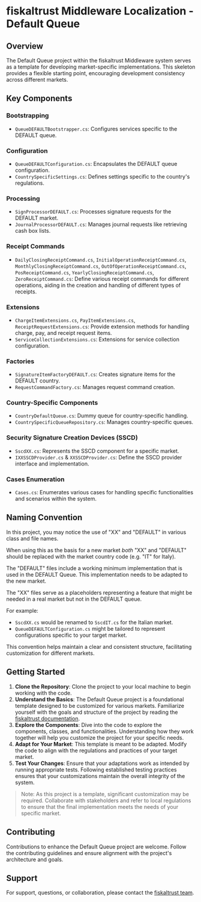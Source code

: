 ﻿# fiskaltrust Middleware Localization - Default Queue

## Overview

The Default Queue project within the fiskaltrust Middleware system serves as a template for developing market-specific implementations. This skeleton provides a flexible starting point, encouraging development consistency across different markets.

## Key Components

### Bootstrapping

- `QueueDEFAULTBootstrapper.cs`: Configures services specific to the DEFAULT queue.

### Configuration

- `QueueDEFAULTConfiguration.cs`: Encapsulates the DEFAULT queue configuration.
- `CountrySpecificSettings.cs`: Defines settings specific to the country's regulations.

### Processing

- `SignProcessorDEFAULT.cs`: Processes signature requests for the DEFAULT market.
- `JournalProcessorDEFAULT.cs`: Manages journal requests like retrieving cash box lists.

### Receipt Commands

- `DailyClosingReceiptCommand.cs`, `InitialOperationReceiptCommand.cs`, `MonthlyClosingReceiptCommand.cs`, `OutOfOperationReceiptCommand.cs`, `PosReceiptCommand.cs`, `YearlyClosingReceiptCommand.cs`, `ZeroReceiptCommand.cs`: Define various receipt commands for different operations, aiding in the creation and handling of different types of receipts.

### Extensions

- `ChargeItemExtensions.cs`, `PayItemExtensions.cs`, `ReceiptRequestExtensions.cs`: Provide extension methods for handling charge, pay, and receipt request items.
- `ServiceCollectionExtensions.cs`: Extensions for service collection configuration.

### Factories

- `SignatureItemFactoryDEFAULT.cs`: Creates signature items for the DEFAULT country.
- `RequestCommandFactory.cs`: Manages request command creation.

### Country-Specific Components

- `CountryDefaultQueue.cs`: Dummy queue for country-specific handling.
- `CountrySpecificQueueRepository.cs`: Manages country-specific queues.

### Security Signature Creation Devices (SSCD)

- `SscdXX.cs`: Represents the SSCD component for a specific market.
- `IXXSSCDProvider.cs` & `XXSSCDProvider.cs`: Define the SSCD provider interface and implementation.

### Cases Enumeration

- `Cases.cs`: Enumerates various cases for handling specific functionalities and scenarios within the system.

## Naming Convention

In this project, you may notice the use of "XX" and "DEFAULT" in various class and file names.

When using this as the basis for a new market _both_ "XX" and "DEFAULT" should be replaced with the market country code (e.g. "IT" for Italy).

The "DEFAULT" files include a working minimum implementation that is used in the DEFAULT Queue. This implementation needs to be adapted to the new market.

The "XX" files serve as a placeholders representing a feature that might be needed in a real market but not in the DEFAULT queue.

For example:
- `SscdXX.cs` would be renamed to `SscdIT.cs` for the Italian market.
- `QueueDEFAULTConfiguration.cs` might be tailored to represent configurations specific to your target market.

This convention helps maintain a clear and consistent structure, facilitating customization for different markets.

## Getting Started

1. **Clone the Repository**: Clone the project to your local machine to begin working with the code.
2. **Understand the Basics**: The Default Queue project is a foundational template designed to be customized for various markets. Familiarize yourself with the goals and structure of the project by reading the [fiskaltrust documentation](https://docs.fiskaltrust.cloud/docs/poscreators/middleware-doc).
3. **Explore the Components**: Dive into the code to explore the components, classes, and functionalities. Understanding how they work together will help you customize the project for your specific needs.
4. **Adapt for Your Market**: This template is meant to be adapted. Modify the code to align with the regulations and practices of your target market.
5. **Test Your Changes**: Ensure that your adaptations work as intended by running appropriate tests. Following established testing practices ensures that your customizations maintain the overall integrity of the system.

> Note: As this project is a template, significant customization may be required. Collaborate with stakeholders and refer to local regulations to ensure that the final implementation meets the needs of your specific market.


## Contributing

Contributions to enhance the Default Queue project are welcome. Follow the contributing guidelines and ensure alignment with the project's architecture and goals.


## Support

For support, questions, or collaboration, please contact the [fiskaltrust team](https://github.com/orgs/fiskaltrust/discussions).

